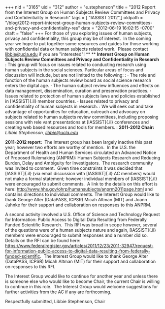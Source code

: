 +++
nid = "3165"
uid = "312"
author = "e.stephenson"
title = "2012 Report from the Interest Group on Human Subjects Review Committees and Privacy and Confidentiality in Research"
tags = [ "IASSIST 2012",]
oldpath = "/blog/2012-report-interest-group-human-subjects-review-committees-and-privacy-and-confidentiality-res"
date = "2012-06-19 16:02:15 -0700"
draft = "false"
+++
For those of you exploring issues of human subjects, privacy and confidentiality, this group may be of interest.  In the coming year we hope to put together some resources and guides for those working with confidential data or human subjects related work.  Please contact libbie@ucla.edu if you are "interested"!
**
**
**Interest Group on Human Subjects Review Committees and Privacy and Confidentiality in Research**
:   This group will focus on issues related to conducting research using
    human subjects in the social sciences. Particular areas of focus and
    discussion will include, but are not limited to the following:
:   **·** The role and function of the human subjects review board as
    social science research enters the digital age.
    **·** The human subject review influences and effects on data
    management, dissemination, curation and preservation practices.
    **·** Issues related to protection of human subjects laws and
    policies established in [IASSIST]{.il} member countries.
    **·** Issues related to privacy and confidentiality of human
    subjects in research.
:   We will seek out and take advantage of opportunities for education,
    outreach and advocacy on subjects related to human subjects review
    committees, including proposing sessions with rele vant
    presentations at [IASSIST]{.il} conferences and creating web based
    resources and tools for members.
:   **2011-2012 Chair:** *Libbie Stephenson, <libbie@ucla.edu>*

**2011-2012 report:**  The Interest group has been largely inactive this
past year; however two efforts are worthy of mention.  In the U.S. the
Department of Health and Human Services circulated an Advanced Notice of
Proposed Rulemaking (ANPRM): Human Subjects Research and Reducing
Burden, Delay and Ambiguity for Investigators.  The research community
was invited to comment.  Given time constraints it was decided that
[IASSIST]{.il} (via email discussion with [IASSIST]{.il} AC members)
would not make a formal statement; however individual members of
[IASSIST]{.il} were encouraged to submit comments.  A link to the
details on this effort is here:
<http://www.hhs.gov/ohrp/humansubjects/anprm2011page.html> and contains
directions to individual comments. The Interest Group would like to
thank George Alter (DataPASS, ICPSR) Micah Altman (MIT) and Joann Juhnke
for their support and collaboration on responses to this ANPRM.

A second activity involved a U.S. Office of Science and Technology
Request for Information: Public Access to Digital Data Resulting from
Federally Funded Scientific Research.  This RFI was broad in scope
however, several of the questions were of a human subjects nature and
again, [IASSIST]{.il} members were encouraged to submit responses and a
number did so. Details on the RFI can be found here:
<https://www.federalregister.gov/articles/2011/12/23/2011-32947/request-for-information-public-access-to-digital-data-resulting-from-federally-funded-scientific>. 
The Interest Group would like to thank George Alter (DataPASS, ICPSR)
Micah Altman (MIT) for their support and collaboration on responses to
this RFI.

The Interest Group would like to continue for another year and unless
there is someone else who would like to become Chair, the current Chair
is willing to continue in this role.  The Interest Group would welcome
suggestions for further activities from the AC if any are forthcoming.

Respectfully submitted,
Libbie Stephenson, Chair
